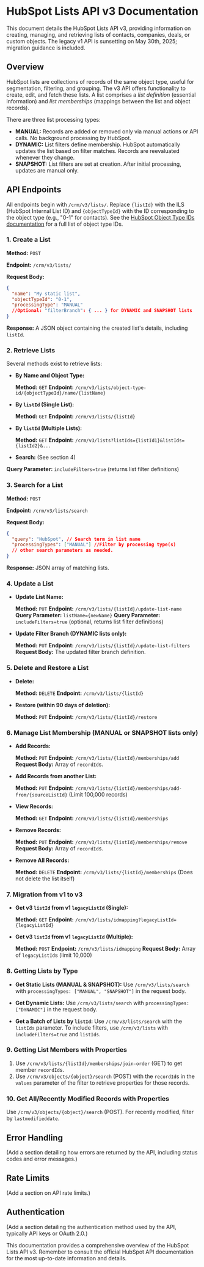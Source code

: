 # HubSpot Lists API v3 Documentation

This document details the HubSpot Lists API v3, providing information on creating, managing, and retrieving lists of contacts, companies, deals, or custom objects.  The legacy v1 API is sunsetting on May 30th, 2025;  migration guidance is included.

## Overview

HubSpot lists are collections of records of the same object type, useful for segmentation, filtering, and grouping.  The v3 API offers functionality to create, edit, and fetch these lists.  A list comprises a *list definition* (essential information) and *list memberships* (mappings between the list and object records).

There are three list processing types:

* **MANUAL:** Records are added or removed only via manual actions or API calls. No background processing by HubSpot.
* **DYNAMIC:**  List filters define membership. HubSpot automatically updates the list based on filter matches. Records are reevaluated whenever they change.
* **SNAPSHOT:** List filters are set at creation.  After initial processing, updates are manual only.


## API Endpoints

All endpoints begin with `/crm/v3/lists/`.  Replace `{listId}` with the ILS (HubSpot Internal List ID) and `{objectTypeId}` with the ID corresponding to the object type (e.g., "0-1" for contacts).  See the [HubSpot Object Type IDs documentation](<Insert Link Here -  replace with actual link if available>) for a full list of object type IDs.


### 1. Create a List

**Method:** `POST`

**Endpoint:** `/crm/v3/lists/`

**Request Body:**

```json
{
  "name": "My static list",
  "objectTypeId": "0-1",
  "processingType": "MANUAL" 
  //Optional: "filterBranch": { ... } for DYNAMIC and SNAPSHOT lists
}
```

**Response:**  A JSON object containing the created list's details, including `listId`.


### 2. Retrieve Lists

Several methods exist to retrieve lists:

* **By Name and Object Type:**

  **Method:** `GET`
  **Endpoint:** `/crm/v3/lists/object-type-id/{objectTypeId}/name/{listName}`

* **By `listId` (Single List):**

  **Method:** `GET`
  **Endpoint:** `/crm/v3/lists/{listId}`

* **By `listId` (Multiple Lists):**

  **Method:** `GET`
  **Endpoint:** `/crm/v3/lists?listIds={listId1}&listIds={listId2}&...`

* **Search:** (See section 4)


**Query Parameter:** `includeFilters=true` (returns list filter definitions)


### 3. Search for a List

**Method:** `POST`

**Endpoint:** `/crm/v3/lists/search`

**Request Body:**

```json
{
  "query": "HubSpot", // Search term in list name
  "processingTypes": ["MANUAL"] //Filter by processing type(s)
  // other search parameters as needed.
}
```

**Response:** JSON array of matching lists.


### 4. Update a List

* **Update List Name:**

  **Method:** `PUT`
  **Endpoint:** `/crm/v3/lists/{listId}/update-list-name`
  **Query Parameter:** `listName={newName}`
  **Query Parameter:** `includeFilters=true` (optional, returns list filter definitions)

* **Update Filter Branch (DYNAMIC lists only):**

  **Method:** `PUT`
  **Endpoint:** `/crm/v3/lists/{listId}/update-list-filters`
  **Request Body:** The updated filter branch definition.


### 5. Delete and Restore a List

* **Delete:**

  **Method:** `DELETE`
  **Endpoint:** `/crm/v3/lists/{listId}`

* **Restore (within 90 days of deletion):**

  **Method:** `PUT`
  **Endpoint:** `/crm/v3/lists/{listId}/restore`


### 6. Manage List Membership (MANUAL or SNAPSHOT lists only)

* **Add Records:**

  **Method:** `PUT`
  **Endpoint:** `/crm/v3/lists/{listId}/memberships/add`
  **Request Body:** Array of `recordId`s.

* **Add Records from another List:**

    **Method:** `PUT`
    **Endpoint:** `/crm/v3/lists/{listId}/memberships/add-from/{sourceListId}`
    (Limit 100,000 records)

* **View Records:**

  **Method:** `GET`
  **Endpoint:** `/crm/v3/lists/{listId}/memberships`

* **Remove Records:**

  **Method:** `PUT`
  **Endpoint:** `/crm/v3/lists/{listId}/memberships/remove`
  **Request Body:** Array of `recordId`s.

* **Remove All Records:**

  **Method:** `DELETE`
  **Endpoint:** `/crm/v3/lists/{listId}/memberships` (Does not delete the list itself)


### 7. Migration from v1 to v3

* **Get v3 `listId` from v1 `legacyListId` (Single):**

  **Method:** `GET`
  **Endpoint:** `/crm/v3/lists/idmapping?legacyListId={legacyListId}`

* **Get v3 `listId` from v1 `legacyListId` (Multiple):**

  **Method:** `POST`
  **Endpoint:** `/crm/v3/lists/idmapping`
  **Request Body:** Array of `legacyListId`s (limit 10,000)


### 8. Getting Lists by Type

* **Get Static Lists (MANUAL & SNAPSHOT):**  Use `/crm/v3/lists/search` with `processingTypes: ["MANUAL", "SNAPSHOT"]` in the request body.

* **Get Dynamic Lists:** Use `/crm/v3/lists/search` with `processingTypes: ["DYNAMIC"]` in the request body.

* **Get a Batch of Lists by `listId`:** Use `/crm/v3/lists/search` with the `listIds` parameter.  To include filters, use `/crm/v3/lists` with `includeFilters=true` and `listIds`.

### 9. Getting List Members with Properties

1. Use `/crm/v3/lists/{listId}/memberships/join-order` (GET) to get member `recordId`s.
2. Use `/crm/v3/objects/{object}/search` (POST) with the `recordId`s in the `values` parameter of the filter to retrieve properties for those records.

### 10. Get All/Recently Modified Records with Properties

Use `/crm/v3/objects/{object}/search` (POST).  For recently modified, filter by `lastmodifieddate`.


## Error Handling

(Add a section detailing how errors are returned by the API, including status codes and error messages.)


## Rate Limits

(Add a section on API rate limits.)


## Authentication

(Add a section detailing the authentication method used by the API, typically API keys or OAuth 2.0.)


This documentation provides a comprehensive overview of the HubSpot Lists API v3.  Remember to consult the official HubSpot API documentation for the most up-to-date information and details.
